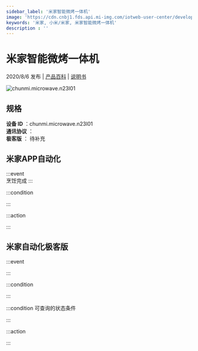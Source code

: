 ```yaml
---
sidebar_label: '米家智能微烤一体机'
image: 'https://cdn.cnbj1.fds.api.mi-img.com/iotweb-user-center/developer_1679047723133seM279KK.png?GalaxyAccessKeyId=AKVGLQWBOVIRQ3XLEW&Expires=9223372036854775807&Signature=0GW15SM4PhFfIKGKqE5wx+9h/7M='
keywords: '米家, 小米/米家, 米家智能微烤一体机'
description : ''
---
```

# 米家智能微烤一体机

2020/8/6 发布 | [产品百科](https://home.mi.com/webapp/content/baike/product/index.html?model=chunmi.microwave.n23l01/) | [说明书](https://home.mi.com/views/introduction.html?model=chunmi.microwave.n23l01&region=cn)

![chunmi.microwave.n23l01](https://cdn.cnbj1.fds.api.mi-img.com/iotweb-user-center/developer_1679047723133seM279KK.png?GalaxyAccessKeyId=AKVGLQWBOVIRQ3XLEW&Expires=9223372036854775807&Signature=0GW15SM4PhFfIKGKqE5wx+9h/7M=)

## 规格  
> 
**设备 ID** ：chunmi.microwave.n23l01  
**通讯协议** ：  
**极客版**  ： 待补充 


## 米家APP自动化  

:::event  
烹饪完成
:::

:::condition  

:::

:::action   

:::

## 米家自动化极客版  

:::event  

:::

:::condition  

:::

:::condition 可查询的状态条件  

:::

:::action  

:::

        
